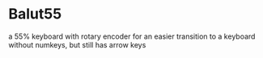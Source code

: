 # Balut55
a 55% keyboard with rotary encoder
for an easier transition to a keyboard without numkeys, but still has arrow keys
